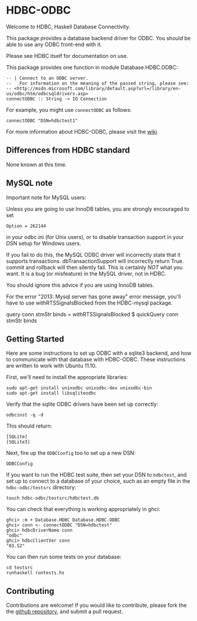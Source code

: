 HDBC-ODBC
=========

Welcome to HDBC, Haskell Database Connectivity.

This package provides a database backend driver for ODBC.  You should
be able to use any ODBC front-end with it.

Please see HDBC itself for documentation on use.

This package provides one function in module Database.HDBC.ODBC:

    -- | Connect to an ODBC server.
    --   For information on the meaning of the passed string, please see:
    -- <http://msdn.microsoft.com/library/default.asp?url=/library/en-us/odbc/htm/odbcsqldrivers.asp>
    connectODBC :: String -> IO Connection

For example, you might use `connectODBC` as follows:

    connectODBC "DSN=hdbctest1"

For more information about HDBC-ODBC,
please visit the [wiki](https://github.com/hdbc/hdbc-odbc/wiki).

Differences from HDBC standard
------------------------------

None known at this time.

MySQL note
----------

Important note for MySQL users:

Unless you are going to use InnoDB tables, you are strongly encouraged to set

    Option = 262144

in your odbc.ini (for Unix users), or to disable transaction support in your
DSN setup for Windows users.

If you fail to do this, the MySQL ODBC driver will incorrectly state that it
supports transactions.  dbTransactionSupport will incorrectly return True.
commit and rollback will then silently fail.  This is certainly *NOT* what you
want.  It is a bug (or misfeature) in the MySQL driver, not in HDBC.

You should ignore this advice if you are using InnoDB tables.

For the error "2013: Mysql server has gone away" error message, you'll have to
use withRTSSignalsBlocked from the HDBC-mysql package.

query conn stmStr binds = withRTSSignalsBlocked $ quickQuery conn stmStr binds

Getting Started
---------------

Here are some instructions to set up ODBC with a sqlite3 backend, and how
to communicate with that database with HDBC-ODBC.
These instructions are written to work with Ubuntu 11.10.

First, we'll need to install the appropriate libraries:

    sudo apt-get install unixodbc unixodbc-dev unixodbc-bin
    sudo apt-get install libsqliteodbc

Verify that the sqlite ODBC drivers have been set up correctly:

    odbcinst -q -d
This should return:

    [SQLite]
    [SQLite3]

Next, fire up the `ODBCConfig` too to set up a new DSN:

    ODBCConfig

If you want to run the HDBC test suite, then set your DSN to `hdbctest`,
and set up to connect to a database of your choice, such as an empty file
in the `hdbc-odbc/testsrc` directory:

    touch hdbc-odbc/testsrc/hdbctest.db

You can check that everything is working appropriately in ghci:

    ghci> :m + Database.HDBC Database.HDBC.ODBC
    ghci> conn <- connectODBC "DSN=hdbctest"
    ghci> hdbcDriverName conn
    "odbc"
    ghci> hdbcClientVer conn
    "03.52"

You can then run some tests on your database:

    cd testsrc
    runhaskell runtests.hs

Contributing
------------

Contributions are welcome! If you would like to contribute, please fork the the
[github repository](https://github.com/hdbc/hdbc-odbc), and submit a pull
request.
